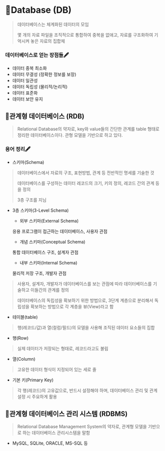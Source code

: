 # 📌Database (DB)

> 데이터베이스는 체계화된 데이터의 모임
>
> 몇 개의 자료 파일을 조직적으로 통합하여 중복을 없애고, 자료를 구조화하여 기억시켜 놓은 자료의 집합체



### 데이터베이스로 얻는 장점들🖋

- 데이터 중복 최소화
- 데이터 무결성 (정확한 정보를 보장)
- 데이터 일관성
- 데이터 독립성 (물리적/논리적)
- 데이터 표준화
- 데이터 보안 유지



## 📌관계형 데이터베이스 (RDB)

> Relational Database의 약자로, key와 value들의 간단한 관계를 table 형태로 정리한 데이터베이스이다. 관형 모델을 기반으로 하고 있다.





### 용어 정리🖋

- 스키마(Schema)

> 데이터베이스에서 자료의 구조, 표현방법, 관계 등 전반적인 명세를 기술한 것
>
> 데이터베이스를 구성하는 데이터 레코드의 크기, 키의 정의, 레코드 간의 관계 등을 정의
>
> 3층 구조를 지님

- 3층 스키마(3-Level Schema)

  - 외부 스키마(External Schema)

  응용 프로그램이 접근하는 데이터베이스, 사용자 관점

  - 개념 스키마(Conceptual Schema)

  통합 데이터베이스 구조, 설계자 관점

  - 내부 스키마(Internal Schema)

  물리적 저장 구조, 개발자 관점

> 사용자, 설계자, 개발자가 데이터베이스를 보는 관점에 따라 데이터베이스를 기술하고 이들간의 관계를 정의
>
> 데이터베이스의 독립성을 확보하기 위한 방법으로, 3단계 계층으로 분리해서 독립성을 확보하는 방법으로 각 계층을 뷰(View)라고 함



- 테이블(table)

> 행(레코드/값)과 열(컬럼/필드)의 모델을 사용해 조직된 데이터 요소들의 집합



- 행(Row)

> 실제 데이터가 저장되는 형태로, 레코드라고도 불림



- 열(Column)

> 고유한 데이터 형식이 지정되어 있는 세로 줄



- 기본 키(Primary Key)

> 각 행(레코드)의 고유값으로, 반드시 설정해야 하며, 데이터베이스 관리 및 관계 설정 시 주요하게 활용





## 📌관계형 데이터베이스 관리 시스템 (RDBMS)

> Relational Database Management System의 약자로, 관계형 모델을 기반으로 하는 데이터베이스 관리시스템을 말함

- MySQL, SQLite, ORACLE, MS-SQL 등